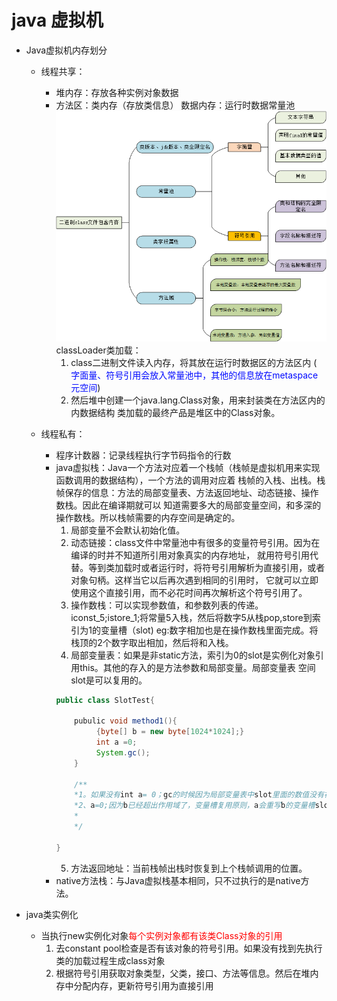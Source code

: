 # java 虚拟机

- Java虚拟机内存划分
    - 线程共享：
        - 堆内存：存放各种实例对象数据
        - 方法区：类内存（存放类信息）
                数据内存：运行时数据常量池
                ![class文件](java内存.png)
             classLoader类加载：
            1. class二进制文件读入内存，将其放在运行时数据区的方法区内 (
                <font color=#0009ff>字面量、符号引用会放入常量池中，其他的信息放在metaspace元空间</font>)          
            2. 然后堆中创建一个java.lang.Class对象，用来封装类在方法区内的内数据结构
                            类加载的最终产品是堆区中的Class对象。                 
                           
    - 线程私有：
        - 程序计数器：记录线程执行字节码指令的行数
        - java虚拟栈：Java一个方法对应着一个栈帧（栈帧是虚拟机用来实现函数调用的数据结构），一个方法的调用对应着
            栈帧的入栈、出栈。栈帧保存的信息：方法的局部变量表、方法返回地址、动态链接、操作数栈。因此在编译期就可以
            知道需要多大的局部变量空间，和多深的操作数栈。所以栈帧需要的内存空间是确定的。
            1. 局部变量不会默认初始化值。
            2. 动态链接：class文件中常量池中有很多的变量符号引用。因为在编译的时并不知道所引用对象真实的内存地址，
            就用符号引用代替。等到类加载时或者运行时，将符号引用解析为直接引用，或者对象句柄。这样当它以后再次遇到相同的引用时，
            它就可以立即使用这个直接引用，而不必花时间再次解析这个符号引用了。
            3. 操作数栈：可以实现参数值，和参数列表的传递。iconst_5;istore_1;将常量5入栈，然后将数字5从栈pop,store到索引为1的变量槽（slot)
            eg:数字相加也是在操作数栈里面完成。将栈顶的2个数字取出相加，然后将和入栈。
            4. 局部变量表：如果是非static方法，索引为0的slot是实例化对象引用this。其他的存入的是方法参数和局部变量。局部变量表
            空间slot是可以复用的。
            ```java 
            public class SlotTest{
            
                pubulic void method1(){
                     {byte[] b = new byte[1024*1024];}
                     int a =0;
                     System.gc();
                } 
                
                /**
                *1。如果没有int a= 0；gc的时候因为局部变量表中slot里面的数值没有被重写，还存byte[]的引用，所以不会回收
                *2、a=0;因为b已经超出作用域了，变量槽复用原则，a会重写b的变量槽slot,byte[]的引用没有了，所以会gc回收
                *
                */
               
            }     
            ```
            5. 方法返回地址：当前栈帧出栈时恢复到上个栈帧调用的位置。
        - native方法栈：与Java虚拟栈基本相同，只不过执行的是native方法。
        
        
- java类实例化 
    - 当执行new实例化对象<font color=red>每个实例对象都有该类Class对象的引用</font>
       1. 去constant pool检查是否有该对象的符号引用。如果没有找到先执行类的加载过程生成class对象
       2. 根据符号引用获取对象类型，父类，接口、方法等信息。然后在堆内存中分配内存，更新符号引用为直接引用
       